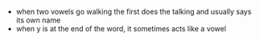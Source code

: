 - when two vowels go walking the first does the talking and usually says its own name
- when y is at the end of the word, it sometimes acts like a vowel